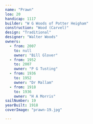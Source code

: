 ```yaml
---
name: "Prawn"
loa: 20
handicap: 1117
builder: "W G Woods of Potter Heigham"
construction: "Wood (Carvel)"
design: "Traditional"
designer: "Walter Woods"
owners:
  - from: 2007
    to: null
    owner: "Bill Glover"
  - from: 1952
    to: 2007
    owner: "P G Tusting"
  - from: 1936
    to: 1952
    owner: "Dr Mallam"
  - from: 1918
    to: 1936
    owner: "H A Morris"
sailNumber: 19
yearBuilt: 1918
coverImage: "prawn-19.jpg"

---
```

